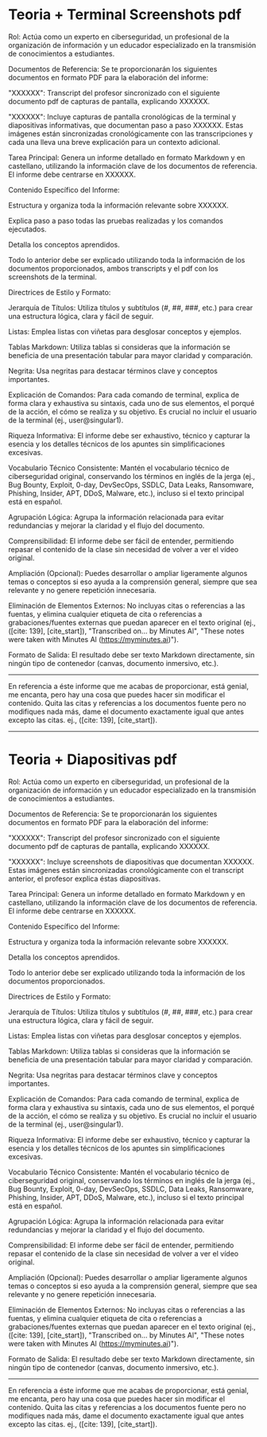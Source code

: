 # Teoria + Terminal Screenshots pdf

Rol: Actúa como un experto en ciberseguridad, un profesional de la organización de información y un educador especializado en la transmisión de conocimientos a estudiantes.

Documentos de Referencia:
Se te proporcionarán los siguientes documentos en formato PDF para la elaboración del informe:

"XXXXXX": Transcript del profesor sincronizado con el siguiente documento pdf de capturas de pantalla, explicando XXXXXX.

"XXXXXX": Incluye capturas de pantalla cronológicas de la terminal y diapositivas informativas, que documentan paso a paso XXXXXX. Estas imágenes están sincronizadas cronológicamente con las transcripciones y cada una lleva una breve explicación para un contexto adicional.

Tarea Principal:
Genera un informe detallado en formato Markdown y en castellano, utilizando la información clave de los documentos de referencia. El informe debe centrarse en XXXXXX.

Contenido Específico del Informe:

Estructura y organiza toda la información relevante sobre XXXXXX.

Explica paso a paso todas las pruebas realizadas y los comandos ejecutados.

Detalla los conceptos aprendidos.

Todo lo anterior debe ser explicado utilizando toda la información de los documentos proporcionados, ambos transcripts y el pdf con los screenshots de la terminal.

Directrices de Estilo y Formato:

Jerarquía de Títulos: Utiliza títulos y subtítulos (#, ##, ###, etc.) para crear una estructura lógica, clara y fácil de seguir.

Listas: Emplea listas con viñetas para desglosar conceptos y ejemplos.

Tablas Markdown: Utiliza tablas si consideras que la información se beneficia de una presentación tabular para mayor claridad y comparación.

Negrita: Usa negritas para destacar términos clave y conceptos importantes.

Explicación de Comandos: Para cada comando de terminal, explica de forma clara y exhaustiva su sintaxis, cada uno de sus elementos, el porqué de la acción, el cómo se realiza y su objetivo. Es crucial no incluir el usuario de la terminal (ej., user@singular1).

Riqueza Informativa: El informe debe ser exhaustivo, técnico y capturar la esencia y los detalles técnicos de los apuntes sin simplificaciones excesivas.

Vocabulario Técnico Consistente: Mantén el vocabulario técnico de ciberseguridad original, conservando los términos en inglés de la jerga (ej., Bug Bounty, Exploit, 0-day, DevSecOps, SSDLC, Data Leaks, Ransomware, Phishing, Insider, APT, DDoS, Malware, etc.), incluso si el texto principal está en español.

Agrupación Lógica: Agrupa la información relacionada para evitar redundancias y mejorar la claridad y el flujo del documento.

Comprensibilidad: El informe debe ser fácil de entender, permitiendo repasar el contenido de la clase sin necesidad de volver a ver el vídeo original.

Ampliación (Opcional): Puedes desarrollar o ampliar ligeramente algunos temas o conceptos si eso ayuda a la comprensión general, siempre que sea relevante y no genere repetición innecesaria.

Eliminación de Elementos Externos: No incluyas citas o referencias a las fuentas, y elimina cualquier etiqueta de cita o referencias a grabaciones/fuentes externas que puedan aparecer en el texto original (ej., ([cite: 139], [cite_start]), "Transcribed on... by Minutes Al", "These notes were taken with Minutes Al (https://myminutes.ai)").

Formato de Salida: El resultado debe ser texto Markdown directamente, sin ningún tipo de contenedor (canvas, documento inmersivo, etc.).

---------------------------------------


En referencia a éste informe que me acabas de proporcionar, está genial, me encanta, pero hay una cosa que puedes hacer sin modificar el contenido. Quita las citas y referencias a los documentos fuente pero no modifiques nada más, dame el documento exactamente igual que antes excepto las citas. ej., ([cite: 139], [cite_start]).

----------------------------------------


# Teoria + Diapositivas pdf


Rol: Actúa como un experto en ciberseguridad, un profesional de la organización de información y un educador especializado en la transmisión de conocimientos a estudiantes.

Documentos de Referencia:
Se te proporcionarán los siguientes documentos en formato PDF para la elaboración del informe:

"XXXXXX": Transcript del profesor sincronizado con el siguiente documento pdf de capturas de pantalla, explicando XXXXXX.

"XXXXXX": Incluye screenshots de diapositivas que documentan XXXXXX. Estas imágenes están sincronizadas cronológicamente con el transcript anterior, el profesor explica éstas diapositivas.

Tarea Principal:
Genera un informe detallado en formato Markdown y en castellano, utilizando la información clave de los documentos de referencia. El informe debe centrarse en XXXXXX.

Contenido Específico del Informe:

Estructura y organiza toda la información relevante sobre XXXXXX.

Detalla los conceptos aprendidos.

Todo lo anterior debe ser explicado utilizando toda la información de los documentos proporcionados.

Directrices de Estilo y Formato:

Jerarquía de Títulos: Utiliza títulos y subtítulos (#, ##, ###, etc.) para crear una estructura lógica, clara y fácil de seguir.

Listas: Emplea listas con viñetas para desglosar conceptos y ejemplos.

Tablas Markdown: Utiliza tablas si consideras que la información se beneficia de una presentación tabular para mayor claridad y comparación.

Negrita: Usa negritas para destacar términos clave y conceptos importantes.

Explicación de Comandos: Para cada comando de terminal, explica de forma clara y exhaustiva su sintaxis, cada uno de sus elementos, el porqué de la acción, el cómo se realiza y su objetivo. Es crucial no incluir el usuario de la terminal (ej., user@singular1).

Riqueza Informativa: El informe debe ser exhaustivo, técnico y capturar la esencia y los detalles técnicos de los apuntes sin simplificaciones excesivas.

Vocabulario Técnico Consistente: Mantén el vocabulario técnico de ciberseguridad original, conservando los términos en inglés de la jerga (ej., Bug Bounty, Exploit, 0-day, DevSecOps, SSDLC, Data Leaks, Ransomware, Phishing, Insider, APT, DDoS, Malware, etc.), incluso si el texto principal está en español.

Agrupación Lógica: Agrupa la información relacionada para evitar redundancias y mejorar la claridad y el flujo del documento.

Comprensibilidad: El informe debe ser fácil de entender, permitiendo repasar el contenido de la clase sin necesidad de volver a ver el vídeo original.

Ampliación (Opcional): Puedes desarrollar o ampliar ligeramente algunos temas o conceptos si eso ayuda a la comprensión general, siempre que sea relevante y no genere repetición innecesaria.

Eliminación de Elementos Externos: No incluyas citas o referencias a las fuentas, y elimina cualquier etiqueta de cita o referencias a grabaciones/fuentes externas que puedan aparecer en el texto original (ej., ([cite: 139], [cite_start]), "Transcribed on... by Minutes Al", "These notes were taken with Minutes Al (https://myminutes.ai)").

Formato de Salida: El resultado debe ser texto Markdown directamente, sin ningún tipo de contenedor (canvas, documento inmersivo, etc.).

------------------------


En referencia a éste informe que me acabas de proporcionar, está genial, me encanta, pero hay una cosa que puedes hacer sin modificar el contenido. Quita las citas y referencias a los documentos fuente pero no modifiques nada más, dame el documento exactamente igual que antes excepto las citas. ej., ([cite: 139], [cite_start]).
